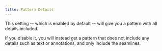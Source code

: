 ```yaml
---
title: Pattern Details
---
```


This setting -- which is enabled by default -- will give you a pattern with all
details included.

If you disable it, you will instead get a pattern that does not include any
details such as text or annotations, and only include the seamlines.

